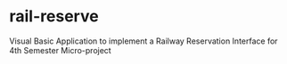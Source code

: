 # rail-reserve
Visual Basic Application to implement a Railway Reservation Interface for 4th Semester Micro-project
